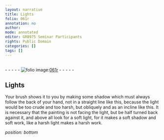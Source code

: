 ```yaml
---
layout: narrative
title: Lights
folio: 061r
annotation: no
author:
mode: annotated
editor: GR8975 Seminar Participants
rights: Public Domain
categories: []
tags: []
---
```


 <br/>- - - - - <a href="http://gallica.bnf.fr/ark:/12148/btv1b10500001g/f127.image"><img src="../assets/photo-icon.png" alt="folio image: " style="display:inline-block; margin-bottom:-3px;"/>061r</a> - - - - - <br/> 
## Lights

 
Your <span class="tool">brush</span> shows it to you by making some shadow which must always follow the back of your hand, not in a straight line like this, <span class="figure"></span> because the light would be too crude and too harsh, but obliquely and as an incline like this. <span class="figure"></span><span class="figure"></span> It is necessary that the painting is not facing the light, but be half turned back against it, and above all look for a soft light, for it makes a soft shadow and soft work, like a harsh light makes a harsh work.
 
*position: bottom*


 